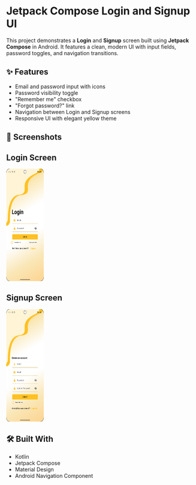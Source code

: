 # Jetpack Compose Login and Signup UI

This project demonstrates a **Login** and **Signup** screen built using **Jetpack Compose** in Android. It features a clean, modern UI with input fields, password toggles, and navigation transitions.

## ✨ Features

- Email and password input with icons
- Password visibility toggle
- "Remember me" checkbox
- "Forgot password?" link
- Navigation between Login and Signup screens
- Responsive UI with elegant yellow theme

## 📸 Screenshots

## Login Screen

<img src="screenshots/Screenshot_20250528_125242.png" alt="Login Screen" width="100" height="300"/>

## Signup Screen

<img src="screenshots/Screenshot_20250529_121539.png" alt="Signup Screen" width="100" height="300"/>


## 🛠 Built With

- Kotlin
- Jetpack Compose
- Material Design
- Android Navigation Component



